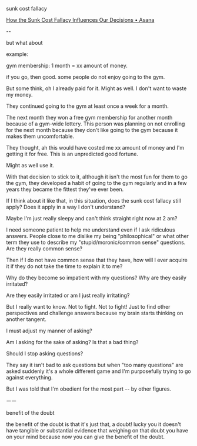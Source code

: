 sunk cost fallacy

[How the Sunk Cost Fallacy Influences Our Decisions • Asana](https://asana.com/resources/sunk-cost-fallacy)

--


but what about

example:

gym membership: 1 month = xx amount of money.


if you go, then good.
some people do not enjoy going to the gym.

But some think, oh I already paid for it. Might as well.
I don't want to waste my money.

They continued going to the gym at least once a week for a month.

The next month they won a free gym membership for another month because of a gym-wide lottery.
This person was planning on not enrolling for the next month because they don't like going to the gym because it makes them uncomfortable.

They thought, ah this would have costed me xx amount of money and I'm getting it for free.
This is an unpredicted good fortune.

Might as well use it.


With that decision to stick to it, although it isn't the most fun for them to go the gym, they developed a habit of going to the gym regularly and in a few years they became the fittest they've ever been.


If I think about it like that, in this situation, does the sunk cost fallacy still apply?
Does it apply in a way I don't understand?

Maybe I'm just really sleepy and can't think straight right now at 2 am?

I need someone patient to help me understand even if I ask ridiculous answers.
People close to me dislike my being "philosophical" or what other term they use to describe my "stupid/moronic/common sense" questions.
Are they really common sense?

Then if I do not have common sense that they have, how will I ever acquire it if they do not take the time to explain it to me?

Why do they become so impatient with my questions?
Why are they easily irritated?

Are they easily irritated or am I just really irritating?

But I really want to know. Not to fight. Not to fight! Just to find other perspectives and challenge answers because my brain starts thinking on another tangent.

I must adjust my manner of asking?


Am I asking for the sake of asking?
Is that a bad thing?

Should I stop asking questions?


They say it isn't bad to ask questions but when "too many questions" are asked suddenly it's a whole different game and I'm purposefully trying to go against everything.

But I was told that I'm obedient for the most part -- by other figures.

ーー

benefit of the doubt

the benefit of the doubt is that it's just that, a doubt!
lucky you it doesn't have tangible or substantial evidence that weighing on that doubt you have on your mind because now you can give the benefit of the doubt.
